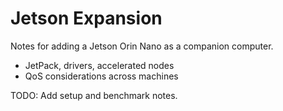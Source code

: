 # Jetson Expansion

Notes for adding a Jetson Orin Nano as a companion computer.

- JetPack, drivers, accelerated nodes
- QoS considerations across machines

TODO: Add setup and benchmark notes.
